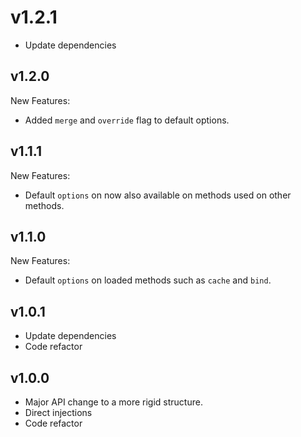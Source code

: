 # v1.2.1
- Update dependencies

## v1.2.0
New Features:
- Added `merge` and `override` flag to default options.

## v1.1.1
New Features:
- Default `options` on now also available on methods used on other methods.

## v1.1.0
New Features:
- Default `options` on loaded methods such as `cache` and `bind`.

## v1.0.1
- Update dependencies
- Code refactor

## v1.0.0
- Major API change to a more rigid structure.
- Direct injections
- Code refactor
